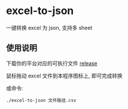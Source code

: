 # excel-to-json

一键转换 excel 为 json, 支持多 sheet

## 使用说明

下载你的平台对应的可执行文件 [release](https://github.com/zhuweiyou/excel-to-json/releases/)

鼠标拖动 excel 文件到本程序图标上, 即可完成转换

或命令:

```
./excel-to-json 文件路径.csv
```
